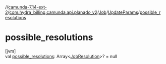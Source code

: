 //[camunda-7.14-ext-2](../../../../index.md)/[com.hydra_billing.camunda.api.planado_v2](../../index.md)/[Job](../index.md)/[UpdateParams](index.md)/[possible_resolutions](possible_resolutions.md)

# possible_resolutions

[jvm]\
val [possible_resolutions](possible_resolutions.md): Array<[JobResolution](../../../com.hydra_billing.camunda.api.planado_v2.common_types.job/-job-resolution/index.md)>? = null
